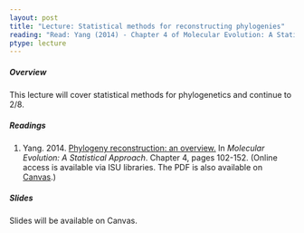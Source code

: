 ```yaml
---
layout: post
title: "Lecture: Statistical methods for reconstructing phylogenies"
reading: "Read: Yang (2014) - Chapter 4 of Molecular Evolution: A Statistical Approach"
ptype: lecture
---
```


##### Overview

This lecture will cover statistical methods for phylogenetics and continue to 2/8.


##### Readings

1. Yang. 2014. [Phylogeny reconstruction: an overview.](http://www.oxfordscholarship.com.proxy.lib.iastate.edu/view/10.1093/acprof:oso/9780199602605.001.0001/acprof-9780199602605-chapter-4) In _Molecular Evolution: A Statistical Approach_. Chapter 4, pages 102-152. (Online access is available via ISU libraries. The PDF is also available on [Canvas](https://canvas.iastate.edu/courses/46870).)

##### Slides

Slides will be available on Canvas.
